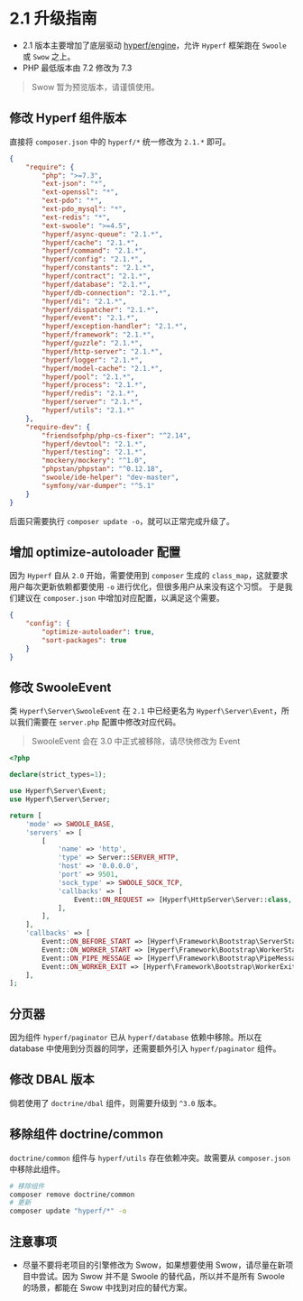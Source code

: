 # 2.1 升级指南

- 2.1 版本主要增加了底层驱动 [hyperf/engine](https://github.com/hyperf/engine)，允许 `Hyperf` 框架跑在 `Swoole` 或 `Swow` 之上。
- PHP 最低版本由 7.2 修改为 7.3

> Swow 暂为预览版本，请谨慎使用。

## 修改 Hyperf 组件版本

直接将 `composer.json` 中的 `hyperf/*` 统一修改为 `2.1.*` 即可。

```json
{
    "require": {
        "php": ">=7.3",
        "ext-json": "*",
        "ext-openssl": "*",
        "ext-pdo": "*",
        "ext-pdo_mysql": "*",
        "ext-redis": "*",
        "ext-swoole": ">=4.5",
        "hyperf/async-queue": "2.1.*",
        "hyperf/cache": "2.1.*",
        "hyperf/command": "2.1.*",
        "hyperf/config": "2.1.*",
        "hyperf/constants": "2.1.*",
        "hyperf/contract": "2.1.*",
        "hyperf/database": "2.1.*",
        "hyperf/db-connection": "2.1.*",
        "hyperf/di": "2.1.*",
        "hyperf/dispatcher": "2.1.*",
        "hyperf/event": "2.1.*",
        "hyperf/exception-handler": "2.1.*",
        "hyperf/framework": "2.1.*",
        "hyperf/guzzle": "2.1.*",
        "hyperf/http-server": "2.1.*",
        "hyperf/logger": "2.1.*",
        "hyperf/model-cache": "2.1.*",
        "hyperf/pool": "2.1.*",
        "hyperf/process": "2.1.*",
        "hyperf/redis": "2.1.*",
        "hyperf/server": "2.1.*",
        "hyperf/utils": "2.1.*"
    },
    "require-dev": {
        "friendsofphp/php-cs-fixer": "^2.14",
        "hyperf/devtool": "2.1.*",
        "hyperf/testing": "2.1.*",
        "mockery/mockery": "^1.0",
        "phpstan/phpstan": "^0.12.18",
        "swoole/ide-helper": "dev-master",
        "symfony/var-dumper": "^5.1"
    }
}
```

后面只需要执行 `composer update -o`，就可以正常完成升级了。

## 增加 optimize-autoloader 配置

因为 `Hyperf` 自从 `2.0` 开始，需要使用到 `composer` 生成的 `class_map`，这就要求用户每次更新依赖都要使用 `-o` 进行优化，但很多用户从来没有这个习惯。
于是我们建议在 `composer.json` 中增加对应配置，以满足这个需要。

```json
{
    "config": {
        "optimize-autoloader": true,
        "sort-packages": true
    }
}
```

## 修改 SwooleEvent

类 `Hyperf\Server\SwooleEvent` 在 `2.1` 中已经更名为 `Hyperf\Server\Event`，所以我们需要在 `server.php` 配置中修改对应代码。

> SwooleEvent 会在 3.0 中正式被移除，请尽快修改为 Event

```php
<?php

declare(strict_types=1);

use Hyperf\Server\Event;
use Hyperf\Server\Server;

return [
    'mode' => SWOOLE_BASE,
    'servers' => [
        [
            'name' => 'http',
            'type' => Server::SERVER_HTTP,
            'host' => '0.0.0.0',
            'port' => 9501,
            'sock_type' => SWOOLE_SOCK_TCP,
            'callbacks' => [
                Event::ON_REQUEST => [Hyperf\HttpServer\Server::class, 'onRequest'],
            ],
        ],
    ],
    'callbacks' => [
        Event::ON_BEFORE_START => [Hyperf\Framework\Bootstrap\ServerStartCallback::class, 'beforeStart'],
        Event::ON_WORKER_START => [Hyperf\Framework\Bootstrap\WorkerStartCallback::class, 'onWorkerStart'],
        Event::ON_PIPE_MESSAGE => [Hyperf\Framework\Bootstrap\PipeMessageCallback::class, 'onPipeMessage'],
        Event::ON_WORKER_EXIT => [Hyperf\Framework\Bootstrap\WorkerExitCallback::class, 'onWorkerExit'],
    ],
];
```

## 分页器

因为组件 `hyperf/paginator` 已从 `hyperf/database` 依赖中移除。所以在 database 中使用到分页器的同学，还需要额外引入 `hyperf/paginator` 组件。

## 修改 DBAL 版本

倘若使用了 `doctrine/dbal` 组件，则需要升级到 `^3.0` 版本。

## 移除组件 doctrine/common

`doctrine/common` 组件与 `hyperf/utils` 存在依赖冲突。故需要从 `composer.json` 中移除此组件。

```bash
# 移除组件
composer remove doctrine/common
# 更新
composer update "hyperf/*" -o
```

## 注意事项

- 尽量不要将老项目的引擎修改为 Swow，如果想要使用 Swow，请尽量在新项目中尝试。因为 Swow 并不是 Swoole 的替代品，所以并不是所有 Swoole 的场景，都能在 Swow 中找到对应的替代方案。
